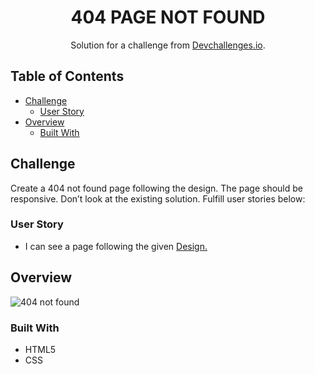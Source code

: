 <!-- Please update value in the {}  -->

<h1 align="center">404 PAGE NOT FOUND</h1>

<div align="center">
   Solution for a challenge from  <a href="https://devchallenges.io/challenges/wBunSb7FPrIepJZAg0sY" target="https://devchallenges.io/challenges/wBunSb7FPrIepJZAg0sY" >Devchallenges.io</a>.
</div>


<!-- TABLE OF CONTENTS -->

## Table of Contents
- [Challenge](#challenge)
  - [User Story](#user-story)
- [Overview](#overview)
  - [Built With](#built-with)


<!-- OVERVIEW -->

## Challenge

 Create a 404 not found page following the design. The page should be responsive. Don’t look at the existing solution. Fulfill user stories below:
### User Story
  - I can see a page following the given <a href="https://www.figma.com/file/QeKWLNhB13zDjJzqR22TKE" target="https://www.figma.com/file/QeKWLNhB13zDjJzqR22TKE" >Design.</a>

<!-- OVERVIEW -->

## Overview

![404 not found](https://user-images.githubusercontent.com/106573961/204256666-7c64e9d0-8455-4d5b-b139-d385c76475dd.png)


### Built With

<!-- This section should list any major frameworks that you built your project using. Here are a few examples.-->

- HTML5
- CSS





